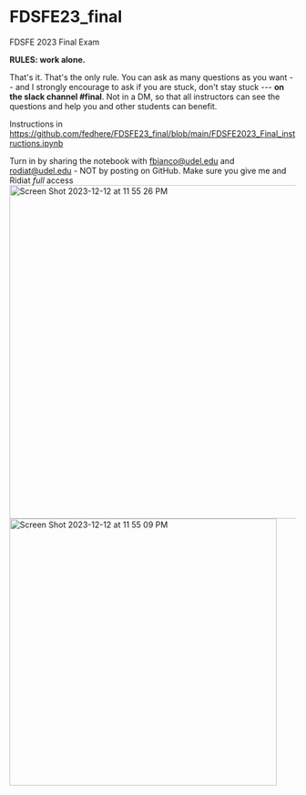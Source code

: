 # FDSFE23_final
FDSFE 2023 Final Exam


**RULES: work alone.**

That's it. That's the only rule. You can ask as many questions as you want -- and I strongly encourage to ask if you are stuck, don't stay stuck --- **on the slack channel #final**. Not in a DM, so that all instructors can see the questions and help you and other students can benefit.

Instructions in https://github.com/fedhere/FDSFE23_final/blob/main/FDSFE2023_Final_instructions.ipynb

Turn in by sharing the notebook with fbianco@udel.edu and rodiat@udel.edu - NOT by posting on GitHub. Make sure you give me and Ridiat _full_ access<img width="586" alt="Screen Shot 2023-12-12 at 11 55 26 PM" src="https://github.com/fedhere/FDSFE23_final/assets/1696902/dbf08189-bc34-424b-bb61-d292d0590bda">
<img width="469" alt="Screen Shot 2023-12-12 at 11 55 09 PM" src="https://github.com/fedhere/FDSFE23_final/assets/1696902/c95362b1-12b8-41a9-a695-20628165e2eb">
